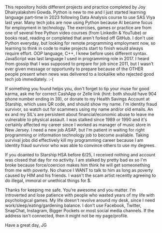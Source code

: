 This repository holds different projects and practice completed by Joy Dhairyalakshmi Gowda. Python is new to me and I just started learning language part-time in 2023 following Data Analysis course to use SAS Viya last year. Many tech jobs are now using Python because AI became focus for employment in technology. The exercises, games or practice are from one of several free Python video courses (from LinkedIn & YouTube) or books read, reading or completed that aren't forked off GitHub. I don't use Python everyday, but looking for remote programming employment now, so learning to think in code to make projects start to finish would always require effort. OOP language, C++, I knew before uses different syntax. JavaScript was last language I used in programming role in 2017. I heard from gossip that I was supposed to prepare for job since 2011, but I wasn't ever given message or opportunity to prepare because of the OTHER people present when news was delivered to a lookalike who rejected good tech job immediately. :-( 

If something you found helps you, don't forget to tip your muse for good karma, ask me for correct CashApp or Zelle link (hint: both should have 904 phone number ending in 39), or donate to my Health Savings Account at Starship, which uses QR code, and should show my name. I'm identity fraud survivor, so watch out for scammers using my name and/or old emails. An ex and my SIL's are persistent about financial/economic abuse to leave me vulnerable to physical assault. I was stalked since 1989 or 1990 and it's certainly affected my career since I worked as manager of music store in New Jersey. I need a new job ASAP, but I'm patient in waiting for right programming or information technology job to become available. Taking survival jobs did effectively kill my programming career because I am identity fraud survivor who was able to convince others to use my degrees.

If you doanted to Starship HSA before 6/25, I received nothing and account was closed that day for no activity. I am stalked by pretty bad ex so I'm broke because force/coercion makes him think he will get someonething from me with poverty. No chance I WANT to talk to him as long as poverty caused by HIM and his friends. I wasn't the scam artist recently agreeing to do illegal, immoral or unethical things for $.  

Thanks for keeping me safe. You're awesome and you matter. I'm introverted and lose patience with people who wasted years of my life with psychological games. My life doesn't revolve around my desk, since I need work/sleep/eating/gardening balance. I don't use Facebook, Twitter, SnapChat, Instagram, Bigger Pockets or most social media channels. If the address isn't connected, then it might not be my page/profile. 

Have a great day,
JG
